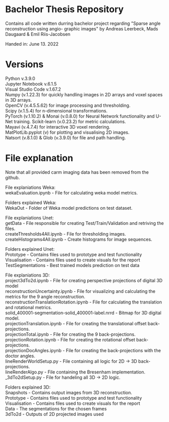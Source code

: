 # Bachelor Thesis Repository
Contains all code written durring bachelor project regarding "Sparse angle reconstruction using angio-
graphic images" by Andreas Leerbeck, Mads Daugaard \& Emil Riis-Jacobsen

Handed in: June 13. 2022

# Versions
Python v.3.9.0  
Jupyter Notebook v.6.1.5  
Visual Studio Code v.1.67.2  
Numpy (v.1.22.3) for quickly handling images in 2D arrays and voxel spaces in 3D arrays.  
OpenCV (v.4.5.5.62) for image processing and thresholding.  
Scipy (v.1.5.4) for n-dimensional transformations.  
PyTorch (v.1.10.2) & Monai (v.0.8.0) for Neural Network   functionality and U-Net training.
Scikit-learn (v.0.23.2) for metric calculations.  
Mayavi (v.4.7.4) for interactive 3D voxel rendering.  
MatPlotLib.pyplot (v) for plotting and visualising 2D images.  
Natsort (v.8.1.0) & Glob (v.3.9.0) for file and path handling.  

# File explanation
Note that all provided carm imaging data has been removed from the github.  
  
File explaniations Weka:  
wekaEvaluation.ipynb - File for calculating weka model metrics.  

Folders explained  Weka:  
WekaOut - Folder of Weka model predictions on test dataset.  

File explaniations Unet:  
getData - File responsible for creating Test/Train/Validation and retriving the files.  
createThresholds4All.ipynb - File for thresholding images.  
createHistograms4All.ipynb - Create histograms for image sequences.  

Folders explained Unet:  
Prototype - Contains files used to prototype and test functionality  
Visualisation - Contains files used to create visuals for the report  
TestSegmentations - Best trained models prediction on test data   

File explaniations 3D:  
project3dTo2d.ipynb - File for creating perspective projections of digital 3D model  
reconstructionUncertainty.ipynb - File for visualizing and calculating the metrics for the 9 angle reconstruction.  
reconstructionTranslationRotation.ipynb - File for calculating the translation and rotational metrics.  
solid_400001-segmentation-solid_400001-label.nrrd - Bitmap for 3D digital model.  
projectionTranslation.ipynb - File for creating the translational offset back-projections.  
projectionTotal.ipynb - File for creating the 9 back-projections.  
projectionRotation.ipynb - File for creating the rotational offset back-projections.  
projectionDocAngles.ipynb - File for creating the back-projections with the doctor angles.  
lineRenderWorldSetup.py - File containing all logic for 2D -> 3D back-projections.  
lineRenderAlgo.py - File containing the Bresenham implementation.  
_3dTo2dSetup.py - File for handeling all 3D -> 2D logic.  
  
Folders explained 3D:  
Snapshots - Contains output images from 3D reconstruction.  
Prototype - Contains files used to prototype and test functionality  
Visualisation - Contains files used to create visuals for the report  
Data - The segmentations for the chosen frames  
3dTo2d - Outputs of 2D projected images used  